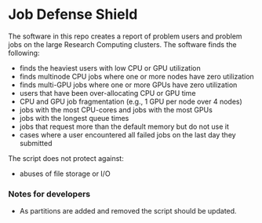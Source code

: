 # Job Defense Shield

The software in this repo creates a report of problem users and problem jobs on the large Research Computing clusters. The software finds the following:

+ finds the heaviest users with low CPU or GPU utilization  
+ finds multinode CPU jobs where one or more nodes have zero utilization  
+ finds multi-GPU jobs where one or more GPUs have zero utilization  
+ users that have been over-allocating CPU or GPU time  
+ CPU and GPU job fragmentation (e.g., 1 GPU per node over 4 nodes)  
+ jobs with the most CPU-cores and jobs with the most GPUs  
+ jobs with the longest queue times  
+ jobs that request more than the default memory but do not use it  
+ cases where a user encountered all failed jobs on the last day they submitted  

The script does not protect against:
+ abuses of file storage or I/O  

### Notes for developers

- As partitions are added and removed the script should be updated.  
